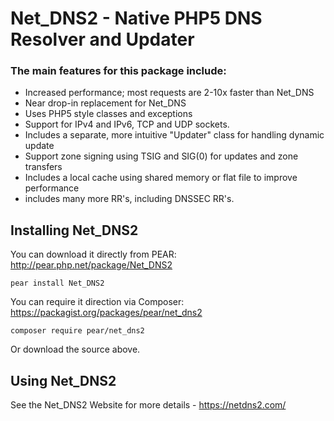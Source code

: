 # Net\_DNS2 - Native PHP5 DNS Resolver and Updater #

### The main features for this package include: ###

  * Increased performance; most requests are 2-10x faster than Net\_DNS
  * Near drop-in replacement for Net\_DNS
  * Uses PHP5 style classes and exceptions
  * Support for IPv4 and IPv6, TCP and UDP sockets.
  * Includes a separate, more intuitive "Updater" class for handling dynamic update
  * Support zone signing using TSIG and SIG(0) for updates and zone transfers
  * Includes a local cache using shared memory or flat file to improve performance
  * includes many more RR's, including DNSSEC RR's.


## Installing Net\_DNS2 ##

You can download it directly from PEAR: http://pear.php.net/package/Net_DNS2

```
pear install Net_DNS2
```

You can require it direction via Composer: https://packagist.org/packages/pear/net_dns2

```
composer require pear/net_dns2
```

Or download the source above.

## Using Net\_DNS2 ##

See the Net\_DNS2 Website for more details - https://netdns2.com/
